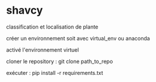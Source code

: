 # shavcy
classification et localisation de plante

créer un environnement soit avec virtual_env ou anaconda

activé l'environnement virtuel

cloner le repository : git clone path_to_repo

exécuter : pip install -r requirements.txt

